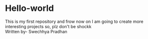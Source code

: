 # Hello-world
This is my first repository and frow now on I am going to create more interesting projects so, plz don't be shockk
<br>
Written by- Swechhya Pradhan

